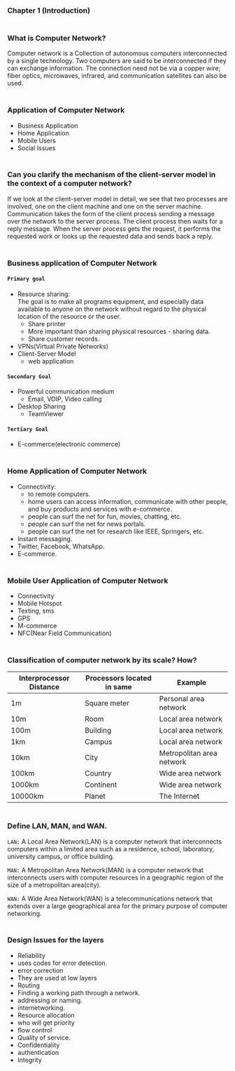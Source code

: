 ### Chapter 1 (Introduction)

### **<br/>What is Computer Network?**
Computer network is a Collection of autonomous computers interconnected by a
single technology. Two computers are said to be interconnected if they can exchange information. The connection need not be via a copper wire; fiber optics, microwaves, infrared, and communication satellites can also be used.

### **<br/>Application of Computer Network**
  - Business Application
  - Home Application
  - Mobile Users
  - Social Issues

### **<br/>Can you clarify the mechanism of the client-server model in the context of a computer network?**
If we look at the client-server model in detail, we see that two processes are involved, one on the client machine and one on the server machine. Communication takes the form of the client process sending a message over the network to the server process. The client process then waits for a reply message. When the server process gets the request, it performs the requested work or looks up the requested data and sends back a reply.


### **<br/>Business application of Computer Network**
#### `Primary goal`
- Resource sharing:<br/>
The goal is to make all programs equipment, and especially data available to anyone on the network without regard to the physical location of the resource or the user.
    - Share printer
    - More important than sharing physical resources - sharing data.
    - Share customer records.
 - VPNs(Virtual Private Networks)
 - Client-Server Model
    - web application<br/>
#### `Secondary Goal`
 - Powerful communication medium
      - Email, VOIP, Video calling
 - Desktop Sharing
     - TeamViewer<br/>
#### `Tertiary Goal`<br/>
  - E-commerce(electronic commerce)


### **<br/>Home Application of Computer Network**
- Connectivity:
  - to remote computers.
  - home users can access information, communicate with other people, and buy products and services with e-commerce.
  - people can surf the net for fun, movies, chatting, etc.
  - people can surf the net for news portals.
  - people can surf the net for research like IEEE, Springers, etc.
- Instant messaging.
- Twitter, Facebook, WhatsApp.
- E-commerce.

### **<br/>Mobile User Application of Computer Network**
- Connectivity
- Mobile Hotspot
- Texting, sms
- GPS
- M-commerce
- NFC(Near Field Communication)

### **<br/>Classification of computer network by its scale? How?**

| Interprocessor Distance | Processors located in same |  Example | 
|---|---|---|
|    1m  | Square meter | Personal area network |
|   10m | Room | Local area network | 
|  100m |  Building | Local area network | 
|  1km  |  Campus | Local area network | 
|  10km | City | Metropolitan area network |
|  100km  | Country | Wide area network |
|  1000km | Continent | Wide area network |
|  10000km | Planet | The Internet |

### **<br/>Define LAN, MAN, and WAN.**
`LAN:` A Local Area Network(LAN) is a computer network that interconnects computers within a limited area such as a residence, school, laboratory, university campus, or office building.

`MAN:` A Metropolitan Area Network(MAN) is a computer network that interconnects users with computer resources in a geographic region of the size of a metropolitan area(city).

`WAN:` A Wide Area Network(WAN) is a telecommunications network that extends over a large geographical area for the primary purpose of computer networking.

### **<br/>Design Issues for the layers**
- Reliability
 - uses codes for error detection.
 - error correction
 - They are used at low layers
- Routing
 - Finding a working path through a network.
 - addressing or naming.
 - internetworking.
- Resource allocation
 - who will get priority
 - flow control
 - Quality of service.
- Confidentiality
 - authentication
 - Integrity


